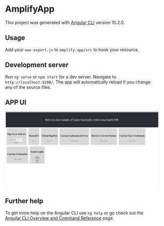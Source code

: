 # AmplifyApp

This project was generated with [Angular CLI](https://github.com/angular/angular-cli) version 10.2.0.

## Usage

Add your `aws-export.js` to `amplify-app/src` to hook your resource.

## Development server

Run `ng serve` or `npm start` for a dev server. Navigate to `http://localhost:4200/`. The app will automatically reload if you change any of the source files.

## APP UI
![APP UI](./Read_Me_Images/UI.png?raw=true "Title")

## Further help

To get more help on the Angular CLI use `ng help` or go check out the [Angular CLI Overview and Command Reference](https://angular.io/cli) page.
